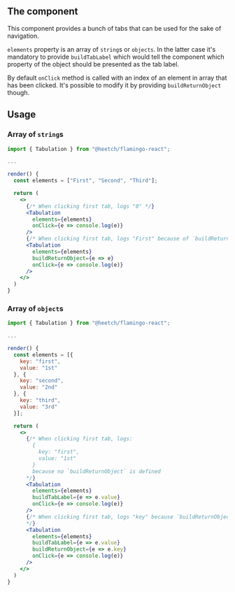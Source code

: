 ## The component

This component provides a bunch of tabs that can be used for the sake of navigation.

`elements` property is an array of `string`s or `objects`. In the latter case it's mandatory to provide `buildTabLabel` which would tell the component which property of the object should be presented as the tab label.

By default `onClick` method is called with an index of an element in array that has been clicked. It's possible to modify it by providing `buildReturnObject` though.

## Usage

### Array of `string`s

```jsx
import { Tabulation } from "@heetch/flamingo-react";

...

render() {
  const elements = ["First", "Second", "Third"];

  return (
    <>
      {/* When clicking first tab, logs "0" */}
      <Tabulation
        elements={elements}
        onClick={e => console.log(e)}
      />
      {/* When clicking first tab, logs "First" because of `buildReturnObject` */}
      <Tabulation
        elements={elements}
        buildReturnObject={e => e}
        onClick={e => console.log(e)}
      />
    </>
  )
}
```

### Array of `object`s

```jsx
import { Tabulation } from "@heetch/flamingo-react";

...

render() {
  const elements = [{
    key: "first",
    value: "1st"
  }, {
    key: "second",
    value: "2nd"
  }, {
    key: "third",
    value: "3rd"
  }];

  return (
    <>
      {/* When clicking first tab, logs:
        {
          key: "first",
          value: "1st"
        }
        because no `buildReturnObject` is defined
      */}
      <Tabulation
        elements={elements}
        buildTabLabel={e => e.value}
        onClick={e => console.log(e)}
      />
      {/* When clicking first tab, logs "key" because `buildReturnObject` is defined
      */}
      <Tabulation
        elements={elements}
        buildTabLabel={e => e.value}
        buildReturnObject={e => e.key}
        onClick={e => console.log(e)}
      />
    </>
  )
}
```
